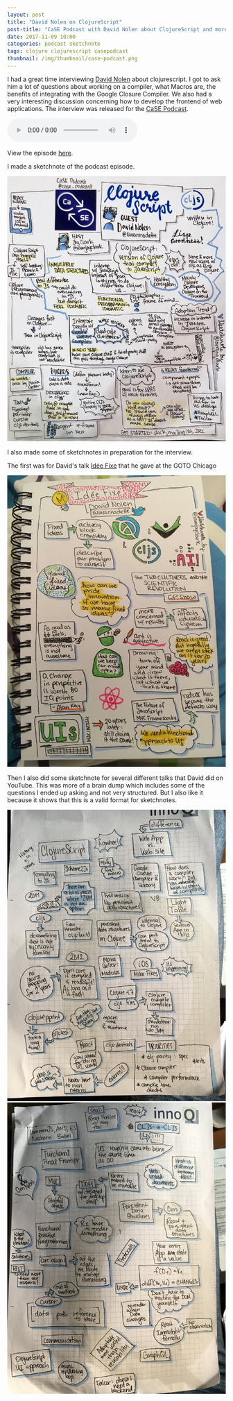 ```yaml
---
layout: post
title: "David Nolen on ClojureScript"
post-title: "CaSE Podcast with David Nolen about ClojureScript and more"
date: 2017-11-09 10:00
categories: podcast sketchnote
tags: clojure clojurescript casepodcast
thumbnail: /img/thumbnail/case-podcast.png
---
```


I had a great time interviewing [David Nolen](https://twitter.com/swannodette) about clojurescript.
I got to ask him a lot of questions about working on a compiler, what Macros are, the benefits of integrating with the Google Closure Compiler. We also had a very interesting discussion concerning how to develop the frontend of web applications.
The interview was released for the [CaSE Podcast](http://www.case-podcast.org/12-clojurescript-with-david-nolen).

<audio controls>
	<source src="https://cdn.podigee.com/media/podcast_998_case_episode_12_clojurescript_with_david_nolen.mp3" type="audio/mpeg">
	<a href="http://www.case-podcast.org/12-clojurescript-with-david-nolen">Download Episode</a>
</audio>

View the episode [here](http://www.case-podcast.org/12-clojurescript-with-david-nolen).

I made a sketchnote of the podcast episode.

![CaSE Podcast with David Nolen](/img/2017-11-09-case-podcast-david-nolen/1.jpg "CaSE Podcast with David Nolen")

I also made some of sketchnotes in preparation for the interview.

The first was for David's talk [Idée Fixe](https://www.youtube.com/watch?v=lzXHMy4ewtM) that he gave at the GOTO Chicago

![Idee Fixe](/img/2017-11-09-case-podcast-david-nolen/2.jpg "Idee Fixe")

Then I also did some sketchnote for several different talks that David did on YouTube.
This was more of a brain dump which includes some of the questions I ended up asking and not very structured. But I also like it because it shows that this is a valid format for sketchnotes.

![Prep for CaSE Podcast with David Nolen](/img/2017-11-09-case-podcast-david-nolen/3.jpg "Prep for CaSE Podcast with David Nolen")
![Prep for CaSE Podcast with David Nolen](/img/2017-11-09-case-podcast-david-nolen/4.jpg "Prep for CaSE Podcast with David Nolen")
